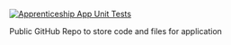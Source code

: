 [![Apprenticeship App Unit Tests](https://github.com/gadhiaeesha/liatrio/actions/workflows/action.yaml/badge.svg)](https://github.com/gadhiaeesha/liatrio/actions/workflows/action.yaml)

Public GitHub Repo to store code and files for application